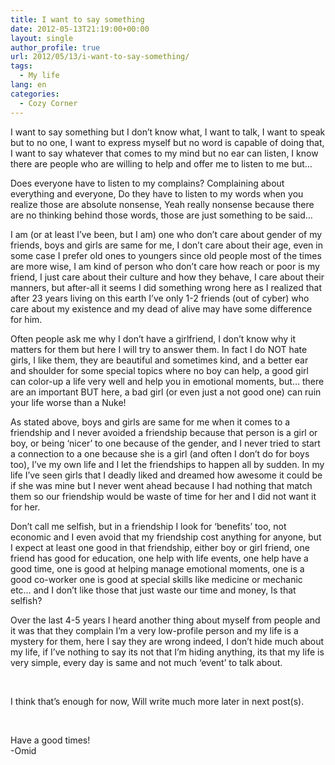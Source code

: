 ```yaml
---
title: I want to say something
date: 2012-05-13T21:19:00+00:00
layout: single
author_profile: true
url: 2012/05/13/i-want-to-say-something/
tags:
  - My life
lang: en
categories: 
  - Cozy Corner
---
```

I want to say something but I don’t know what, I want to talk, I want to speak but to no one, I want to express myself but no word is capable of doing that, I want to say whatever that comes to my mind but no ear can listen, I know there are people who are willing to help and offer me to listen to me but…

Does everyone have to listen to my complains? Complaining about everything and everyone, Do they have to listen to my words when you realize those are absolute nonsense, Yeah really nonsense because there are no thinking behind those words, those are just something to be said…

I am (or at least I’ve been, but I am) one who don’t care about gender of my friends, boys and girls are same for me, I don’t care about their age, even in some case I prefer old ones to youngers since old people most of the times are more wise, I am kind of person who don’t care how reach or poor is my friend, I just care about their culture and how they behave, I care about their manners, but after-all it seems I did something wrong here as I realized that after 23 years living on this earth I’ve only 1-2 friends (out of cyber) who care about my existence and my dead of alive may have some difference for him.

Often people ask me why I don’t have a girlfriend, I don’t know why it matters for them but here I will try to answer them. In fact I do NOT hate girls, I like them, they are beautiful and sometimes kind, and a better ear and shoulder for some special topics where no boy can help, a good girl can color-up a life very well and help you in emotional moments, but… there are an important BUT here, a bad girl (or even just a not good one) can ruin your life worse than a Nuke!

As stated above, boys and girls are same for me when it comes to a friendship and I never avoided a friendship because that person is a girl or boy, or being ‘nicer’ to one because of the gender, and I never tried to start a connection to a one because she is a girl (and often I don’t do for boys too), I’ve my own life and I let the friendships to happen all by sudden. In my life I’ve seen girls that I deadly liked and dreamed how awesome it could be if she was mine but I never went ahead because I had nothing that match them so our friendship would be waste of time for her and I did not want it for her.

Don’t call me selfish, but in a friendship I look for ‘benefits’ too, not economic and I even avoid that my friendship cost anything for anyone, but I expect at least one good in that friendship, either boy or girl friend, one friend has good for education, one help with life events, one help have a good time, one is good at helping manage emotional moments, one is a good co-worker one is good at special skills like medicine or mechanic etc… and I don’t like those that just waste our time and money, Is that selfish?

Over the last 4-5 years I heard another thing about myself from people and it was that they complain I’m a very low-profile person and my life is a mystery for them, here I say they are wrong indeed, I don’t hide much about my life, if I’ve nothing to say its not that I’m hiding anything, its that my life is very simple, every day is same and not much ‘event’ to talk about.

 

I think that’s enough for now, Will write much more later in next post(s).

 

Have a good times!  
-Omid